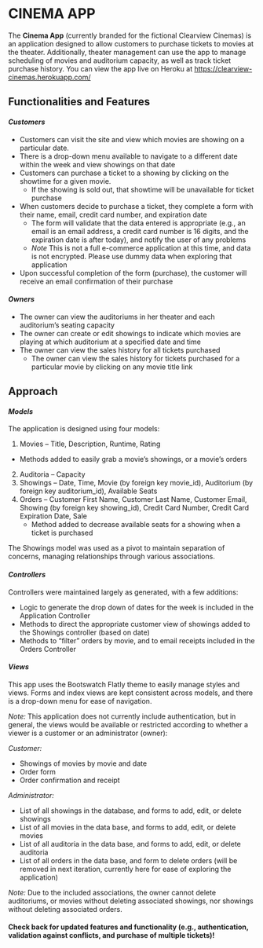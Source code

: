# **CINEMA APP**
The **Cinema App** (currently branded for the fictional Clearview Cinemas) is an application designed to allow customers to purchase tickets to movies at the theater.
Additionally, theater management can use the app to manage scheduling of movies and auditorium capacity, as well as track ticket purchase history.
You can view the app live on Heroku at https://clearview-cinemas.herokuapp.com/

## **Functionalities and Features**

#### *Customers*
* Customers can visit the site and view which movies are showing on a particular date.
* There is a drop-down menu available to navigate to a different date within the week and view showings on that date
* Customers can purchase a ticket to a showing by clicking on the showtime for a given movie.
	* If the showing is sold out, that showtime will be unavailable for ticket purchase
* When customers decide to purchase a ticket, they complete a form with their name, email, credit card number, and expiration date
	* The form will validate that the data entered is appropriate (e.g., an email is an email address, a credit card number is 16 digits, and the expiration date is after today), and notify the user of any problems
	* *Note* This is not a full e-commerce application at this time, and data is not encrypted. Please use dummy data when exploring that application
* Upon successful completion of the form (purchase), the customer will receive an email confirmation of their purchase

#### *Owners*
* The owner can view the auditoriums in her theater and each auditorium’s seating capacity
* The owner can create or edit showings to indicate which movies are playing at which auditorium at a specified date and time
* The owner can view the sales history for all tickets purchased
	* The owner can view the sales history for tickets purchased for a particular movie by clicking on any movie title link

## **Approach**

#### *Models*

The application is designed using four models:

1. Movies – Title, Description, Runtime, Rating
  * Methods added to easily grab a movie’s showings, or a movie’s orders
2. Auditoria – Capacity
3. Showings – Date, Time, Movie (by foreign key movie_id), Auditorium (by foreign key auditorium_id), Available Seats 
4. Orders – Customer First Name, Customer Last Name, Customer Email, Showing (by foreign key showing_id), Credit Card Number, Credit Card Expiration Date, Sale
	* Method added to decrease available seats for a showing when a ticket is purchased
  
The Showings model was used as a pivot to maintain separation of concerns, managing relationships through various associations.
  
#### *Controllers*

Controllers were maintained largely as generated, with a few additions:
* Logic to generate the drop down of dates for the week is included in the Application Controller
* Methods to direct the appropriate customer view of showings added to the Showings controller (based on date)
* Methods to “filter” orders by movie, and to email receipts included in the Orders Controller

#### *Views*
This app uses the Bootswatch Flatly theme to easily manage styles and views. Forms and index views are kept consistent across models, and there is a drop-down menu for ease of navigation.

*Note:* This application does not currently include authentication, but in general, the views would be available or restricted according to whether a viewer is a customer or an administrator (owner):

*Customer:*
* Showings of movies by movie and date
* Order form
* Order confirmation and receipt

*Administrator:*
* List of all showings in the database, and forms to add, edit, or delete showings
* List of all movies in the data base, and forms to add, edit, or delete movies
* List of all auditoria in the data base, and forms to add, edit, or delete auditoria
* List of all orders in the data base, and form to delete orders (will be removed in next iteration, currently here for ease of exploring the application)

*Note:* Due to the included associations, the owner cannot delete auditoriums, or movies without deleting associated showings, nor showings without deleting associated orders.

#### Check back for updated features and functionality (e.g., authentication, validation against conflicts, and purchase of multiple tickets)!
